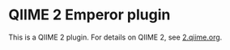 # QIIME 2 Emperor plugin

This is a QIIME 2 plugin. For details on QIIME 2, see [2.qiime.org](http://2.qiime.org).
